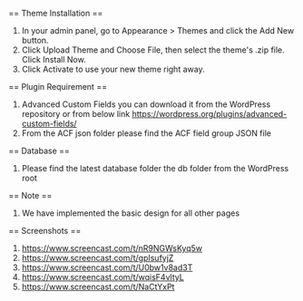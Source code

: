 == Theme Installation ==

1. In your admin panel, go to Appearance > Themes and click the Add New button.
2. Click Upload Theme and Choose File, then select the theme's .zip file. Click Install Now.
3. Click Activate to use your new theme right away.

== Plugin Requirement ==
1. Advanced Custom Fields you can download it from the WordPress repository or from below link
   https://wordpress.org/plugins/advanced-custom-fields/
2. From the ACF json folder please find the ACF field group JSON file   

   
== Database ==  
1. Please find the latest database folder the db folder from the WordPress root

== Note ==  
1. We have implemented the basic design for all other pages

== Screenshots ==
1. https://www.screencast.com/t/nR9NGWsKyq5w
2. https://www.screencast.com/t/gpIsufyjZ
3. https://www.screencast.com/t/U0bw1v8ad3T
4. https://www.screencast.com/t/wqisF4vltyL
5. https://www.screencast.com/t/NaCtYxPt
